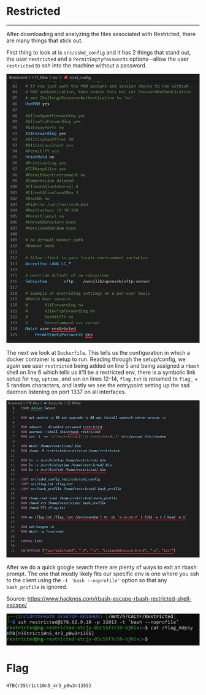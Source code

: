 # Restricted
_______________________

After downloading and analyzing the files associated with Restricted, there are many things that stick out.

First thing to look at is `src/sshd_config` and it has 2 things that stand out, the user `restricted` and a `PermitEmptyPasswords` options--allow the user `restricted` to ssh into the machine without a password.  

![alt text](images/ssh_conf.JPG)

The next we look at `Dockerfile`.  This tells us the configuration in which a docker container is setup to run.  Reading through the setup/config, we again see user `restricted` being added on line 5 and being assigned a `rbash` shell on line 6 which tells us it'll be a restricted env, there is a symbolic link setup for `top`, `uptime`, and `ssh` on lines 12-14, `flag.txt` is renamed to `flag_` + 5 random characters, and lastly we see the entrypoint setting up the ssd daemon listening on port 1337 on all interfaces.

![alt text](images/dockerfile.JPG)

After we do a quick google search there are plenty of ways to exit an rbash prompt.  The one that mostly likely fits our specific env is one where you ssh to the client using the `-t 'bash --noprofile'` option so that any `bash_profile` is ignored.

Source: https://www.hacknos.com/rbash-escape-rbash-restricted-shell-escape/

![alt text](images/flag.JPG)

# Flag

`HTB{r35tr1ct10n5_4r3_p0w3r1355}`